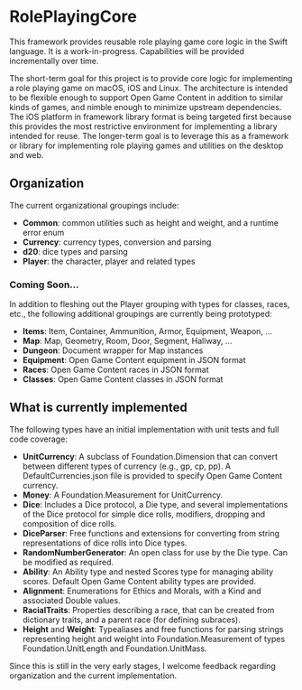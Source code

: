 # RolePlayingCore

This framework provides reusable role playing game core logic in the Swift language. It is a work-in-progress. Capabilities will be provided incrementally over time.

The short-term goal for this project is to provide core logic for implementing a role playing game on macOS, iOS and Linux. The architecture is intended to be flexible enough to support Open Game Content in addition to similar kinds of games, and nimble enough to minimize upstream dependencies. The iOS platform in framework library format is being targeted first because this provides the most restrictive environment for implementing a library intended for reuse. The longer-term goal is to leverage this as a framework or library for implementing role playing games and utilities on the desktop and web.

## Organization

The current organizational groupings include:

* **Common**: common utilities such as height and weight, and a runtime error enum
* **Currency**: currency types, conversion and parsing
* **d20**: dice types and parsing
* **Player**: the character, player and related types

### Coming Soon...

In addition to fleshing out the Player grouping with types for classes, races, etc., the following additional groupings are currently being prototyped:

* **Items**: Item, Container, Ammunition, Armor, Equipment, Weapon, ...
* **Map**: Map, Geometry, Room, Door, Segment, Hallway, ...
* **Dungeon**: Document wrapper for Map instances
* **Equipment**: Open Game Content equipment in JSON format
* **Races**: Open Game Content races in JSON format
* **Classes**: Open Game Content classes in JSON format

## What is currently implemented

The following types have an initial implementation with unit tests and full code coverage:

* **UnitCurrency**: A subclass of Foundation.Dimension that can convert between different types of currency (e.g., gp, cp, pp). A DefaultCurrencies.json file is provided to specify Open Game Content currency.
* **Money**: A Foundation.Measurement for UnitCurrency.
* **Dice**: Includes a Dice protocol, a Die type, and several implementations of the Dice protocol for simple dice rolls, modifiers, dropping and composition of dice rolls.
* **DiceParser**: Free functions and extensions for converting from string representations of dice rolls into Dice types.
* **RandomNumberGenerator**: An open class for use by the Die type. Can be modified as required.
* **Ability**: An Ability type and nested Scores type for managing ability scores. Default Open Game Content ability types are provided.
* **Alignment**: Enumerations for Ethics and Morals, with a Kind and associated Double values.
* **RacialTraits**: Properties describing a race, that can be created from dictionary traits, and a parent race (for defining subraces).
* **Height** and **Weight**: Typealiases and free functions for parsing strings representing height and weight into Foundation.Measurement of types Foundation.UnitLength and Foundation.UnitMass.

Since this is still in the very early stages, I welcome feedback regarding organization and the current implementation.
